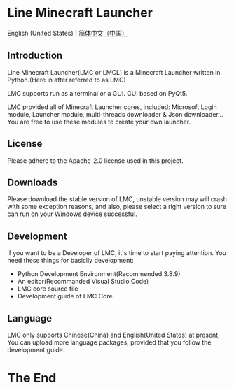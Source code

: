 # Line Minecraft Launcher
English (United States) | [简体中文（中国）](README_zh-cn.md)

## Introduction
Line Minecraft Launcher(LMC or LMCL) is a Minecraft Launcher written in Python.(Here in after referred to as LMC)

LMC supports run as a terminal or a GUI. GUI based on PyQt5.

LMC provided all of Minecraft Launcher cores, included: Microsoft Login module, Launcher module, multi-threads downloader & Json downloader... You are free to use these modules to create your own launcher.

## License
Please adhere to the Apache-2.0 license used in this project.

## Downloads
Please download the stable version of LMC, unstable version may will crash with some exception reasons, and also, please select a right version to sure can run on your Windows device successful.

## Development
if you want to be a Developer of LMC, it's time to start paying attention.
You need these things for basiclly development:
* Python Development Environment(Recommended 3.8.9)
* An editor(Recommanded Visual Studio Code)
* LMC core source file
* Development guide of LMC Core


## Language
LMC only supports Chinese(China) and English(United States) at present, You can upload more language packages, provided that you follow the development guide.

# The End
